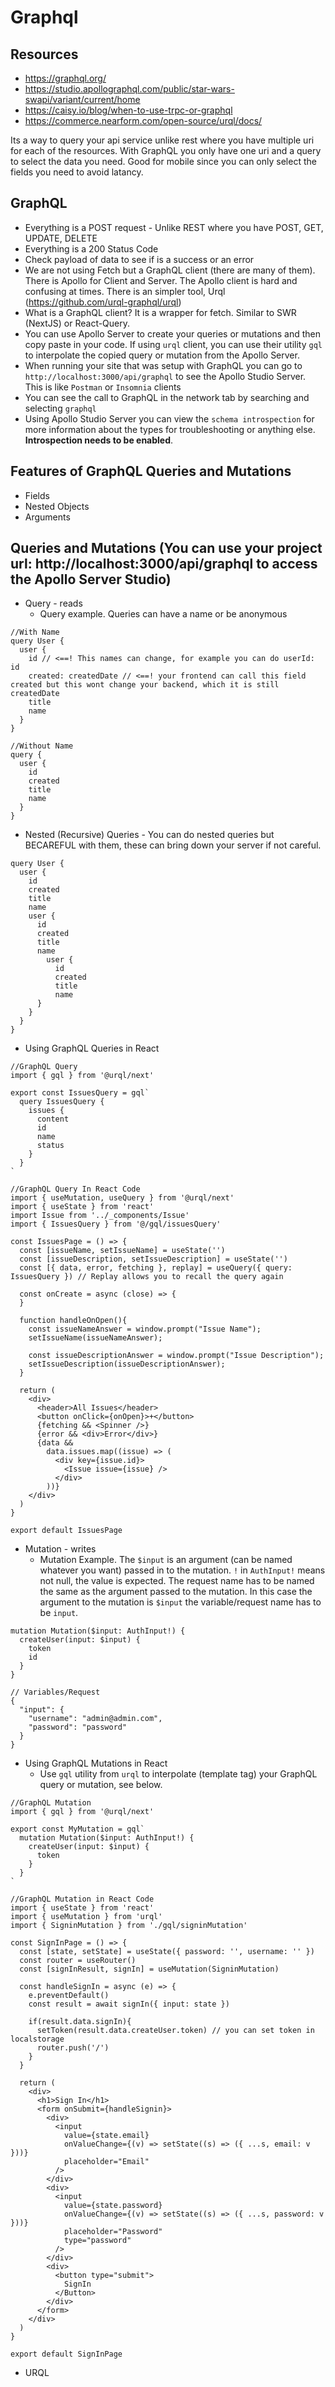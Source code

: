 # Graphql

## Resources
+ https://graphql.org/
+ https://studio.apollographql.com/public/star-wars-swapi/variant/current/home
+ https://caisy.io/blog/when-to-use-trpc-or-graphql
+ https://commerce.nearform.com/open-source/urql/docs/

Its a way to query your api service unlike rest where you have multiple uri for each of the resources.  With GraphQL you only have one uri and a query to select the data you need. Good for mobile since you can only select the fields you need to avoid latancy. 

## GraphQL
+ Everything is a POST request - Unlike REST where you have POST, GET, UPDATE, DELETE
+ Everything is a 200 Status Code
+ Check payload of data to see if is a success or an error
+ We are not using Fetch but a GraphQL client (there are many of them).  There is Apollo for Client and Server.  The Apollo client is hard and confusing at times.  There is an simpler tool, Urql (https://github.com/urql-graphql/urql)
+ What is a GraphQL client? It is a wrapper for fetch. Similar to SWR (NextJS) or React-Query.
+ You can use Apollo Server to create your queries or mutations and then copy paste in your code.  If using `urql` client, you can use their utility `gql` to interpolate the copied query or mutation from the Apollo Server.
+ When running your site that was setup with GraphQL you can go to `http://localhost:3000/api/graphql` to see the Apollo Studio Server.  This is like `Postman` or `Insomnia` clients
+ You can see the call to GraphQL in the network tab by searching and selecting `graphql`
+ Using Apollo Studio Server you can view the `schema introspection`  for more information about the types for troubleshooting or anything else. **Introspection needs to be enabled**.

## Features of GraphQL Queries and Mutations
- Fields
- Nested Objects
- Arguments

## Queries and Mutations (You can use your project url: http://localhost:3000/api/graphql to access the Apollo Server Studio)
+ Query - reads
  + Query example. Queries can have a name or be anonymous
```
//With Name
query User {
  user {
    id // <==! This names can change, for example you can do userId: id
    created: createdDate // <==! your frontend can call this field created but this wont change your backend, which it is still createdDate
    title
    name
  }
}

//Without Name
query {
  user {
    id
    created
    title
    name
  }
}
```
  + Nested (Recursive) Queries - You can do nested queries but BECAREFUL with them, these can bring down your server if not careful.
```
query User {
  user {
    id
    created
    title
    name
    user {
      id
      created
      title
      name
        user {
          id
          created
          title
          name
      }
    }
  }
}
```
  + Using GraphQL Queries in React
```
//GraphQL Query
import { gql } from '@urql/next'

export const IssuesQuery = gql`
  query IssuesQuery {
    issues {
      content
      id
      name
      status
    }
  }
`

//GraphQL Query In React Code
import { useMutation, useQuery } from '@urql/next'
import { useState } from 'react'
import Issue from '../_components/Issue'
import { IssuesQuery } from '@/gql/issuesQuery'

const IssuesPage = () => {
  const [issueName, setIssueName] = useState('')
  const [issueDescription, setIssueDescription] = useState('')
  const [{ data, error, fetching }, replay] = useQuery({ query: IssuesQuery }) // Replay allows you to recall the query again

  const onCreate = async (close) => {
  }

  function handleOnOpen(){
    const issueNameAnswer = window.prompt("Issue Name");
    setIssueName(issueNameAnswer);

    const issueDescriptionAnswer = window.prompt("Issue Description");
    setIssueDescription(issueDescriptionAnswer);
  }

  return (
    <div>
      <header>All Issues</header>
      <button onClick={onOpen}>+</button>
      {fetching && <Spinner />}
      {error && <div>Error</div>}
      {data &&
        data.issues.map((issue) => (
          <div key={issue.id}>
            <Issue issue={issue} />
          </div>
        ))}
    </div>
  )
}

export default IssuesPage

```
+ Mutation - writes
  + Mutation Example. The `$input` is an argument (can be named whatever you want) passed in to the mutation. `!` in `AuthInput!` means not null, the value is expected.  The request name has to be named the same as the argument passed to the mutation.  In this case the argument to the mutation is `$input` the variable/request name has to be `input`.
```
mutation Mutation($input: AuthInput!) {
  createUser(input: $input) {
    token
    id
  }
}

// Variables/Request
{
  "input": {
    "username": "admin@admin.com",
    "password": "password"
  }
}
```
+ Using GraphQL Mutations in React
  + Use `gql` utility from `urql` to interpolate (template tag) your GraphQL query or mutation, see below.
```
//GraphQL Mutation
import { gql } from '@urql/next'

export const MyMutation = gql`
  mutation Mutation($input: AuthInput!) {
    createUser(input: $input) {
      token
    }
  }
`

//GraphQL Mutation in React Code
import { useState } from 'react'
import { useMutation } from 'urql'
import { SigninMutation } from './gql/signinMutation'

const SignInPage = () => {
  const [state, setState] = useState({ password: '', username: '' })
  const router = useRouter()
  const [signInResult, signIn] = useMutation(SigninMutation)

  const handleSignIn = async (e) => {
    e.preventDefault()
    const result = await signIn({ input: state })

    if(result.data.signIn){
      setToken(result.data.createUser.token) // you can set token in localstorage
      router.push('/')
    }
  }

  return (
    <div>
      <h1>Sign In</h1>
      <form onSubmit={handleSignin}>
        <div>
          <input
            value={state.email}
            onValueChange={(v) => setState((s) => ({ ...s, email: v }))}
            placeholder="Email"
          />
        </div>
        <div>
          <input
            value={state.password}
            onValueChange={(v) => setState((s) => ({ ...s, password: v }))}
            placeholder="Password"
            type="password"
          />
        </div>
        <div>
          <button type="submit">
            SignIn
          </Button>
        </div>
      </form>
    </div>
  )
}

export default SignInPage
```
+ URQL
